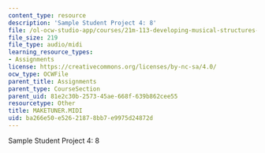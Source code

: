 ```yaml
---
content_type: resource
description: 'Sample Student Project 4: 8'
file: /ol-ocw-studio-app/courses/21m-113-developing-musical-structures-fall-2002/ba266e50e52621878bb7e9975d24872d_MAKETUNER.MIDI
file_size: 219
file_type: audio/midi
learning_resource_types:
- Assignments
license: https://creativecommons.org/licenses/by-nc-sa/4.0/
ocw_type: OCWFile
parent_title: Assignments
parent_type: CourseSection
parent_uid: 81e2c30b-2573-45ae-668f-639b862cee55
resourcetype: Other
title: MAKETUNER.MIDI
uid: ba266e50-e526-2187-8bb7-e9975d24872d
---
```

Sample Student Project 4: 8